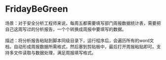 # FridayBeGreen
场景：对于安全分析工程师来说，每周五都需要填写部门周报数据统计表，需要把自己这周写过的分析报告，一个个转换成周报中要填写的数据。</br>
</br>
描述：将分析报告粘贴到脚本同级目录下，运行程序后，会遍历所有的word文档，自动形成周报数据所需格式，然后塞到剪贴板中，最后打开周报粘贴即可。支持多文件读取与数据处理，满足周报填写格式。
